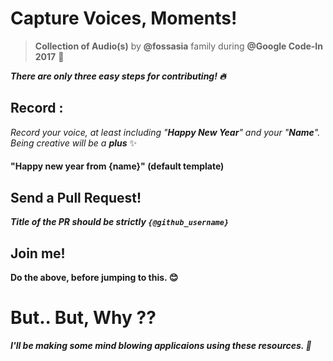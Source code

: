 # Capture Voices, Moments!
> **Collection of Audio(s)** by **@fossasia** family during **@Google Code-In 2017** :musical_note:

***There are only three easy steps for contributing! :fire:***

## Record : 

*Record your voice, at least including "**Happy New Year**" and your "**Name**". Being creative will be a **plus*** :sparkles:

#### "Happy new year from {name}" (default template)

## Send a Pull Request!

***Title of the PR should be strictly `{@github_username}`***


## Join me!
**Do the above, before jumping to this. :blush:**



# But.. But, Why ??

***I'll be making some mind blowing applicaions using these resources. :rocket:***
